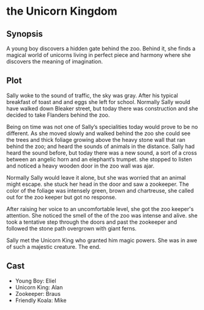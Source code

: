 # the Unicorn Kingdom

## Synopsis

A young boy discovers a hidden gate behind the zoo.
Behind it, she finds a magical world of unicorns living in perfect piece and harmony where she discovers the meaning of imagination.

## Plot

Sally woke to the sound of traffic, the sky was gray.
After his typical breakfast of toast and and eggs she left for school.
Normally Sally would have walked down Bleaker street, but today there was construction and she decided to take Flanders behind the zoo.

Being on time was not one of Sally’s specialities today would prove to be no different.
As she moved slowly and walked behind the zoo she could see the trees and thick foliage growing above the heavy stone wall that ran behind the zoo; and heard the sounds of animals in the distance.
Sally had heard the sound before, but today there was a new sound, a sort of a cross between an angelic horn and an elephant’s trumpet.
she stopped to listen and noticed a heavy wooden door in the zoo wall was ajar.

Normally Sally would leave it alone, but she was worried that an animal might escape.
she stuck her head in the door and saw a zookeeper. The color of the foliage was intensely green, brown and chartreuse, she called out for the zoo keeper but got no response.

After raising her voice to an uncomfortable level, she got the zoo keeper's attention.
She noticed the smell of the of the zoo was intense and alive.
she took a tentative step through the doors and past the zookeeper and followed the stone path overgrown with giant ferns.

Sally met the Unicorn King who granted him magic powers. She was in awe of such a majestic creature.
The end.

## Cast

* Young Boy: Eliel
* Unicorn King: Alan
* Zookeeper: Braus
* Friendly Koala: Mike
